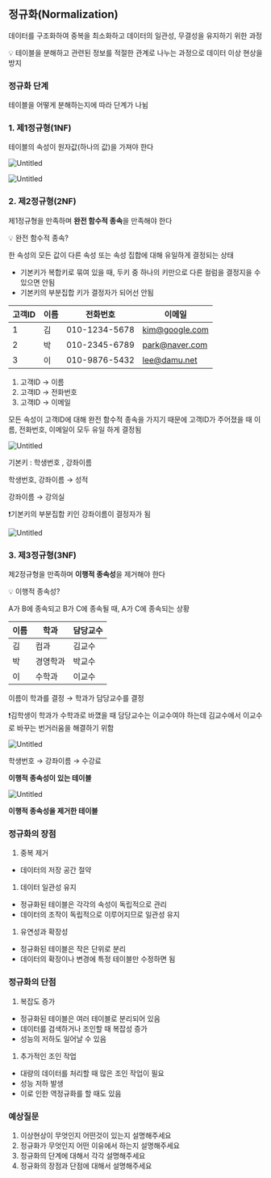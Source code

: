 ## 정규화(Normalization)

데이터를 구조화하여 중복을 최소화하고 데이터의 일관성, 무결성을 유지하기 위한 과정

<aside>
💡 테이블을 분해하고 관련된 정보를 적절한 관계로 나누는 과정으로 데이터 이상 현상을 방지

</aside>

### 정규화 단계

테이블을 어떻게 분해하는지에 따라 단계가 나뉨

### 1. 제1정규형(1NF)

테이블의 속성이 원자값(하나의 값)을 가져야 한다

![Untitled](https://s3-us-west-2.amazonaws.com/secure.notion-static.com/3dc120b8-7946-41a9-851c-5a28f5a97bfb/Untitled.png)

![Untitled](https://s3-us-west-2.amazonaws.com/secure.notion-static.com/622e5b4c-f90b-4116-8832-9e0b3fa3b819/Untitled.png)

### 2. 제2정규형(2NF)

제1정규형을 만족하며 **완전 함수적 종속**을 만족해야 한다

<aside>
💡 완전 함수적 종속?

</aside>

한 속성의 모든 값이 다른 속성 또는 속성 집합에 대해 유일하게 결정되는 상태

- 기본키가 복합키로 묶여 있을 때, 두키 중 하나의 키만으로 다른 컬럼을 결정지을 수 있으면 안됨
- 기본키의 부분집합 키가 결정자가 되어선 안됨

| 고객ID | 이름 | 전화번호 | 이메일 |
| --- | --- | --- | --- |
| 1 | 김 | 010-1234-5678 | kim@google.com |
| 2 | 박 | 010-2345-6789 | park@naver.com |
| 3 | 이 | 010-9876-5432 | lee@damu.net |
1. 고객ID → 이름
2. 고객ID → 전화번호
3. 고객ID → 이메일

모든 속성이 고객ID에 대해 완전 함수적 종속을 가지기 때문에 고객ID가 주어졌을 때 이름, 전화번호, 이메일이 모두 유일 하게 결정됨

![Untitled](https://s3-us-west-2.amazonaws.com/secure.notion-static.com/2c6ac6e8-efe3-46c2-83ea-7f900046e4f0/Untitled.png)

기본키 : 학생번호 , 강좌이름

학생번호, 강좌이름 → 성적

강좌이름 → 강의실

❗기본키의 부분집합 키인 강좌이름이 결정자가 됨

![Untitled](https://s3-us-west-2.amazonaws.com/secure.notion-static.com/5d41fbcf-04bc-44a7-bac9-db79099a1f1b/Untitled.png)

### 3. 제3정규형(3NF)

제2정규형을 만족하며 **이행적 종속성**을 제거해야 한다

<aside>
💡 이행적 종속성?

</aside>

A가 B에 종속되고 B가 C에 종속될 때, A가 C에 종속되는 상황

| 이름 | 학과 | 담당교수 |
| --- | --- | --- |
| 김 | 컴과 | 김교수 |
| 박 | 경영학과 | 박교수 |
| 이 | 수학과 | 이교수 |

이름이 학과를 결정 → 학과가 담당교수를 결정

❗김학생이 학과가 수학과로 바꼈을 때 담당교수는 이교수여야 하는데 김교수에서 이교수로 바꾸는 번거러움을 해결하기 위함

![Untitled](https://s3-us-west-2.amazonaws.com/secure.notion-static.com/f7279ffb-b9a8-423c-bbfc-1cc1f010bcf2/Untitled.png)

학생번호 → 강좌이름 → 수강료

**이행적 종속성이 있는 테이블**

![Untitled](https://s3-us-west-2.amazonaws.com/secure.notion-static.com/2654d1ce-056f-4e2b-a8c8-48719cea34fa/Untitled.png)

**이행적 종속성을 제거한 테이블**

### 정규화의 장점

1. 중복 제거
- 데이터의 저장 공간 절약
1. 데이터 일관성 유지
- 정규화된 테이블은 각각의 속성이 독립적으로 관리
- 데이터의 조작이 독립적으로 이루어지므로 일관성 유지
1. 유연성과 확장성
- 정규화된 테이블은 작은 단위로 분리
- 데이터의 확장이나 변경에 특정 테이블만 수정하면 됨

### 정규화의 단점

1. 복잡도 증가
- 정규화된 테이블은 여러 테이블로 분리되어 있음
- 데이터를 검색하거나 조인할 때 복잡성 증가
- 성능의 저하도 일어날 수 있음
1. 추가적인 조인 작업
- 대량의 데이터를 처리할 때 많은 조인 작업이 필요
- 성능 저하 발생
- 이로 인한 역정규화를 할 때도 있음

### 예상질문

1. 이상현상이 무엇인지 어떤것이 있는지 설명해주세요
2. 정규화가 무엇인지 어떤 이유에서 하는지 설명해주세요
3. 정규화의 단계에 대해서 각각 설명해주세요
4. 정규화의 장점과 단점에 대해서 설명해주세요

